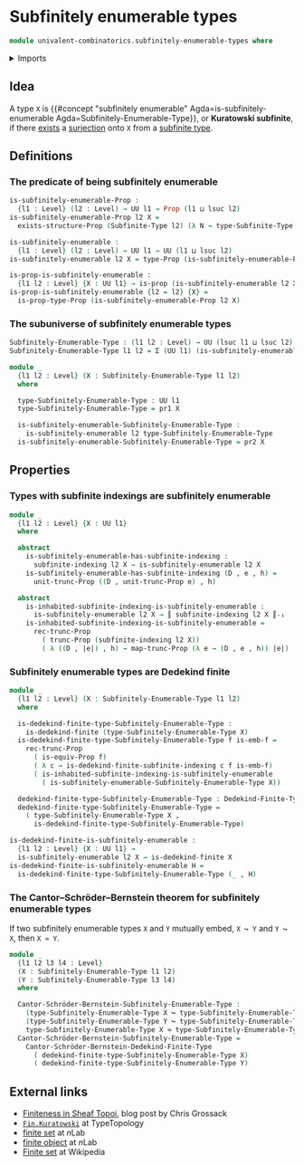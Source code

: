 # Subfinitely enumerable types

```agda
module univalent-combinatorics.subfinitely-enumerable-types where
```

<details><summary>Imports</summary>

```agda
open import foundation.decidable-equality
open import foundation.dependent-pair-types
open import foundation.embeddings
open import foundation.equivalences
open import foundation.existential-quantification
open import foundation.functoriality-propositional-truncation
open import foundation.propositional-truncations
open import foundation.propositions
open import foundation.sets
open import foundation.surjective-maps
open import foundation.universe-levels

open import univalent-combinatorics.dedekind-finite-types
open import univalent-combinatorics.equality-finite-types
open import univalent-combinatorics.finite-types
open import univalent-combinatorics.image-of-maps
open import univalent-combinatorics.standard-finite-types
open import univalent-combinatorics.subfinite-indexing
open import univalent-combinatorics.subfinite-types
```

</details>

## Idea

A type `X` is
{{#concept "subfinitely enumerable" Agda=is-subfinitely-enumerable Agda=Subfinitely-Enumerable-Type}},
or **Kuratowski subfinite**, if there
[exists](foundation.existential-quantification.md) a
[surjection](foundation.surjective-maps.md) onto `X` from a
[subfinite type](univalent-combinatorics.subfinite-types.md).

## Definitions

### The predicate of being subfinitely enumerable

```agda
is-subfinitely-enumerable-Prop :
  {l1 : Level} (l2 : Level) → UU l1 → Prop (l1 ⊔ lsuc l2)
is-subfinitely-enumerable-Prop l2 X =
  exists-structure-Prop (Subfinite-Type l2) (λ N → type-Subfinite-Type N ↠ X)

is-subfinitely-enumerable :
  {l1 : Level} (l2 : Level) → UU l1 → UU (l1 ⊔ lsuc l2)
is-subfinitely-enumerable l2 X = type-Prop (is-subfinitely-enumerable-Prop l2 X)

is-prop-is-subfinitely-enumerable :
  {l1 l2 : Level} {X : UU l1} → is-prop (is-subfinitely-enumerable l2 X)
is-prop-is-subfinitely-enumerable {l2 = l2} {X} =
  is-prop-type-Prop (is-subfinitely-enumerable-Prop l2 X)
```

### The subuniverse of subfinitely enumerable types

```agda
Subfinitely-Enumerable-Type : (l1 l2 : Level) → UU (lsuc l1 ⊔ lsuc l2)
Subfinitely-Enumerable-Type l1 l2 = Σ (UU l1) (is-subfinitely-enumerable l2)

module _
  {l1 l2 : Level} (X : Subfinitely-Enumerable-Type l1 l2)
  where

  type-Subfinitely-Enumerable-Type : UU l1
  type-Subfinitely-Enumerable-Type = pr1 X

  is-subfinitely-enumerable-Subfinitely-Enumerable-Type :
    is-subfinitely-enumerable l2 type-Subfinitely-Enumerable-Type
  is-subfinitely-enumerable-Subfinitely-Enumerable-Type = pr2 X
```

## Properties

### Types with subfinite indexings are subfinitely enumerable

```agda
module _
  {l1 l2 : Level} {X : UU l1}
  where

  abstract
    is-subfinitely-enumerable-has-subfinite-indexing :
      subfinite-indexing l2 X → is-subfinitely-enumerable l2 X
    is-subfinitely-enumerable-has-subfinite-indexing (D , e , h) =
      unit-trunc-Prop ((D , unit-trunc-Prop e) , h)

  abstract
    is-inhabited-subfinite-indexing-is-subfinitely-enumerable :
      is-subfinitely-enumerable l2 X → ║ subfinite-indexing l2 X ║₋₁
    is-inhabited-subfinite-indexing-is-subfinitely-enumerable =
      rec-trunc-Prop
        ( trunc-Prop (subfinite-indexing l2 X))
        ( λ ((D , |e|) , h) → map-trunc-Prop (λ e → (D , e , h)) |e|)
```

### Subfinitely enumerable types are Dedekind finite

```agda
module _
  {l1 l2 : Level} (X : Subfinitely-Enumerable-Type l1 l2)
  where

  is-dedekind-finite-type-Subfinitely-Enumerable-Type :
    is-dedekind-finite (type-Subfinitely-Enumerable-Type X)
  is-dedekind-finite-type-Subfinitely-Enumerable-Type f is-emb-f =
    rec-trunc-Prop
      ( is-equiv-Prop f)
      ( λ c → is-dedekind-finite-subfinite-indexing c f is-emb-f)
      ( is-inhabited-subfinite-indexing-is-subfinitely-enumerable
        ( is-subfinitely-enumerable-Subfinitely-Enumerable-Type X))

  dedekind-finite-type-Subfinitely-Enumerable-Type : Dedekind-Finite-Type l1
  dedekind-finite-type-Subfinitely-Enumerable-Type =
    ( type-Subfinitely-Enumerable-Type X ,
      is-dedekind-finite-type-Subfinitely-Enumerable-Type)

is-dedekind-finite-is-subfinitely-enumerable :
  {l1 l2 : Level} {X : UU l1} →
  is-subfinitely-enumerable l2 X → is-dedekind-finite X
is-dedekind-finite-is-subfinitely-enumerable H =
  is-dedekind-finite-type-Subfinitely-Enumerable-Type (_ , H)
```

### The Cantor–Schröder–Bernstein theorem for subfinitely enumerable types

If two subfinitely enumerable types `X` and `Y` mutually embed, `X ↪ Y` and
`Y ↪ X`, then `X ≃ Y`.

```agda
module _
  {l1 l2 l3 l4 : Level}
  (X : Subfinitely-Enumerable-Type l1 l2)
  (Y : Subfinitely-Enumerable-Type l3 l4)
  where

  Cantor-Schröder-Bernstein-Subfinitely-Enumerable-Type :
    (type-Subfinitely-Enumerable-Type X ↪ type-Subfinitely-Enumerable-Type Y) →
    (type-Subfinitely-Enumerable-Type Y ↪ type-Subfinitely-Enumerable-Type X) →
    type-Subfinitely-Enumerable-Type X ≃ type-Subfinitely-Enumerable-Type Y
  Cantor-Schröder-Bernstein-Subfinitely-Enumerable-Type =
    Cantor-Schröder-Bernstein-Dedekind-Finite-Type
      ( dedekind-finite-type-Subfinitely-Enumerable-Type X)
      ( dedekind-finite-type-Subfinitely-Enumerable-Type Y)
```

## External links

- [Finiteness in Sheaf Topoi](https://grossack.site/2024/08/19/finiteness-in-sheaf-topoi),
  blog post by Chris Grossack
- [`Fin.Kuratowski`](https://www.cs.bham.ac.uk/~mhe/TypeTopology/Fin.Kuratowski.html)
  at TypeTopology
- [finite set](https://ncatlab.org/nlab/show/finite+set) at $n$Lab
- [finite object](https://ncatlab.org/nlab/show/finite+object) at $n$Lab
- [Finite set](https://en.wikipedia.org/wiki/Finite_set) at Wikipedia
